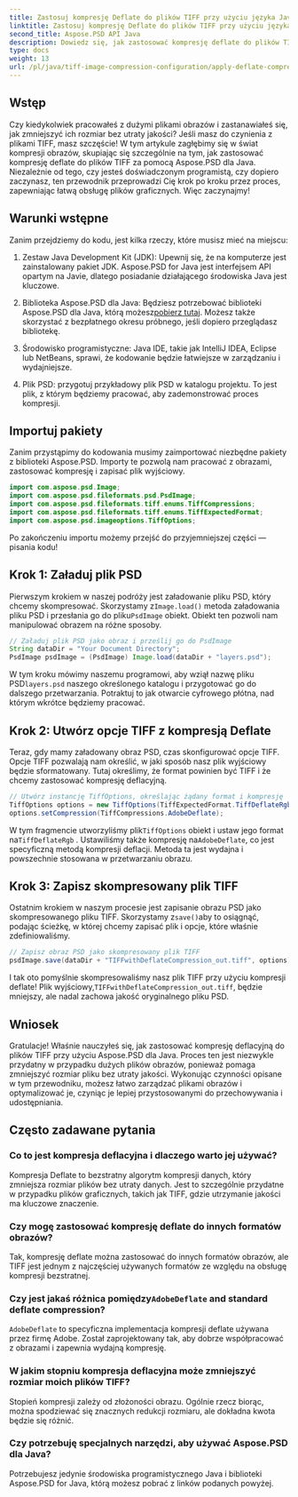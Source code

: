 ```yaml
---
title: Zastosuj kompresję Deflate do plików TIFF przy użyciu języka Java
linktitle: Zastosuj kompresję Deflate do plików TIFF przy użyciu języka Java
second_title: Aspose.PSD API Java
description: Dowiedz się, jak zastosować kompresję deflate do plików TIFF przy użyciu Aspose.PSD dla Java. Postępuj zgodnie z naszym przewodnikiem krok po kroku, aby skutecznie zmniejszyć rozmiar pliku bez utraty jakości.
type: docs
weight: 13
url: /pl/java/tiff-image-compression-configuration/apply-deflate-compression-tiff-files/
---
```

## Wstęp

Czy kiedykolwiek pracowałeś z dużymi plikami obrazów i zastanawiałeś się, jak zmniejszyć ich rozmiar bez utraty jakości? Jeśli masz do czynienia z plikami TIFF, masz szczęście! W tym artykule zagłębimy się w świat kompresji obrazów, skupiając się szczególnie na tym, jak zastosować kompresję deflate do plików TIFF za pomocą Aspose.PSD dla Java. Niezależnie od tego, czy jesteś doświadczonym programistą, czy dopiero zaczynasz, ten przewodnik przeprowadzi Cię krok po kroku przez proces, zapewniając łatwą obsługę plików graficznych. Więc zaczynajmy!

## Warunki wstępne

Zanim przejdziemy do kodu, jest kilka rzeczy, które musisz mieć na miejscu:

1. Zestaw Java Development Kit (JDK): Upewnij się, że na komputerze jest zainstalowany pakiet JDK. Aspose.PSD for Java jest interfejsem API opartym na Javie, dlatego posiadanie działającego środowiska Java jest kluczowe.
   
2.  Biblioteka Aspose.PSD dla Java: Będziesz potrzebować biblioteki Aspose.PSD dla Java, którą możesz[pobierz tutaj](https://releases.aspose.com/psd/java/). Możesz także skorzystać z bezpłatnego okresu próbnego, jeśli dopiero przeglądasz bibliotekę.

3. Środowisko programistyczne: Java IDE, takie jak IntelliJ IDEA, Eclipse lub NetBeans, sprawi, że kodowanie będzie łatwiejsze w zarządzaniu i wydajniejsze.

4. Plik PSD: przygotuj przykładowy plik PSD w katalogu projektu. To jest plik, z którym będziemy pracować, aby zademonstrować proces kompresji.

## Importuj pakiety

Zanim przystąpimy do kodowania musimy zaimportować niezbędne pakiety z biblioteki Aspose.PSD. Importy te pozwolą nam pracować z obrazami, zastosować kompresję i zapisać plik wyjściowy.

```java
import com.aspose.psd.Image;
import com.aspose.psd.fileformats.psd.PsdImage;
import com.aspose.psd.fileformats.tiff.enums.TiffCompressions;
import com.aspose.psd.fileformats.tiff.enums.TiffExpectedFormat;
import com.aspose.psd.imageoptions.TiffOptions;
```

Po zakończeniu importu możemy przejść do przyjemniejszej części — pisania kodu!

## Krok 1: Załaduj plik PSD

 Pierwszym krokiem w naszej podróży jest załadowanie pliku PSD, który chcemy skompresować. Skorzystamy z`Image.load()` metoda załadowania pliku PSD i przesłania go do pliku`PsdImage` obiekt. Obiekt ten pozwoli nam manipulować obrazem na różne sposoby.

```java
// Załaduj plik PSD jako obraz i prześlij go do PsdImage
String dataDir = "Your Document Directory";
PsdImage psdImage = (PsdImage) Image.load(dataDir + "layers.psd");
```

 W tym kroku mówimy naszemu programowi, aby wziął nazwę pliku PSD`layers.psd` naszego określonego katalogu i przygotować go do dalszego przetwarzania. Potraktuj to jak otwarcie cyfrowego płótna, nad którym wkrótce będziemy pracować.

## Krok 2: Utwórz opcje TIFF z kompresją Deflate

Teraz, gdy mamy załadowany obraz PSD, czas skonfigurować opcje TIFF. Opcje TIFF pozwalają nam określić, w jaki sposób nasz plik wyjściowy będzie sformatowany. Tutaj określimy, że format powinien być TIFF i że chcemy zastosować kompresję deflacyjną.

```java
// Utwórz instancję TiffOptions, określając żądany format i kompresję
TiffOptions options = new TiffOptions(TiffExpectedFormat.TiffDeflateRgb);
options.setCompression(TiffCompressions.AdobeDeflate);
```

 W tym fragmencie utworzyliśmy plik`TiffOptions` obiekt i ustaw jego format na`TiffDeflateRgb` . Ustawiliśmy także kompresję na`AdobeDeflate`, co jest specyficzną metodą kompresji deflacji. Metoda ta jest wydajna i powszechnie stosowana w przetwarzaniu obrazu.

## Krok 3: Zapisz skompresowany plik TIFF

 Ostatnim krokiem w naszym procesie jest zapisanie obrazu PSD jako skompresowanego pliku TIFF. Skorzystamy z`save()`aby to osiągnąć, podając ścieżkę, w której chcemy zapisać plik i opcje, które właśnie zdefiniowaliśmy.

```java
// Zapisz obraz PSD jako skompresowany plik TIFF
psdImage.save(dataDir + "TIFFwithDeflateCompression_out.tiff", options);
```

 I tak oto pomyślnie skompresowaliśmy nasz plik TIFF przy użyciu kompresji deflate! Plik wyjściowy,`TIFFwithDeflateCompression_out.tiff`, będzie mniejszy, ale nadal zachowa jakość oryginalnego pliku PSD.

## Wniosek

Gratulacje! Właśnie nauczyłeś się, jak zastosować kompresję deflacyjną do plików TIFF przy użyciu Aspose.PSD dla Java. Proces ten jest niezwykle przydatny w przypadku dużych plików obrazów, ponieważ pomaga zmniejszyć rozmiar pliku bez utraty jakości. Wykonując czynności opisane w tym przewodniku, możesz łatwo zarządzać plikami obrazów i optymalizować je, czyniąc je lepiej przystosowanymi do przechowywania i udostępniania.

## Często zadawane pytania

### Co to jest kompresja deflacyjna i dlaczego warto jej używać?
Kompresja Deflate to bezstratny algorytm kompresji danych, który zmniejsza rozmiar plików bez utraty danych. Jest to szczególnie przydatne w przypadku plików graficznych, takich jak TIFF, gdzie utrzymanie jakości ma kluczowe znaczenie.

### Czy mogę zastosować kompresję deflate do innych formatów obrazów?
Tak, kompresję deflate można zastosować do innych formatów obrazów, ale TIFF jest jednym z najczęściej używanych formatów ze względu na obsługę kompresji bezstratnej.

###  Czy jest jakaś różnica pomiędzy`AdobeDeflate` and standard deflate compression?
`AdobeDeflate` to specyficzna implementacja kompresji deflate używana przez firmę Adobe. Został zaprojektowany tak, aby dobrze współpracować z obrazami i zapewnia wydajną kompresję.

### W jakim stopniu kompresja deflacyjna może zmniejszyć rozmiar moich plików TIFF?
Stopień kompresji zależy od złożoności obrazu. Ogólnie rzecz biorąc, można spodziewać się znacznych redukcji rozmiaru, ale dokładna kwota będzie się różnić.

### Czy potrzebuję specjalnych narzędzi, aby używać Aspose.PSD dla Java?
Potrzebujesz jedynie środowiska programistycznego Java i biblioteki Aspose.PSD for Java, którą możesz pobrać z linków podanych powyżej.